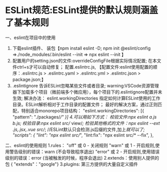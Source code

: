 # ESLint规范:ESLint提供的默认规则涵盖了基本规则
一、eslint在项目中的使用
1. 下载eslint插件、 装包【npm install eslint -D;
                    npm init @eslint/config =>./node_modules/.bin/eslint --init => npx eslint --init 】
2. 配置用户的setting.json的文件:overrideConfigFile根据实际情况配置; 在本文件ctrl+s才可以自动修复；
   配置.eslintrc.js,
    【配置文件:eslint使用配置的顺序：.eslintrc.js > .eslintrc.yaml > .eslintrc.yml > .eslintrc.json > package.json;】
3. .eslintignore 告诉ESLint忽略某些文件或者目录; 
   warning:VSCode资源管理器下加载多个项目（微前端多个微应用），每个项目下的.eslintignore配置并未生效;
   解决办法：
   eslint.workingDirectories 指定如何计算ESLint使用的工作目录。ESLint解析相对于工作目录的配置文件；
   最好的解决方案，通过正则匹配，特别适合monorepo项目结构：
       "eslint.workingDirectories": [{ "pattern": "./packages/*/" }]
4.可以用如下方式：
    校验文件:npx eslint a.js b.js;
    校验目录:npx eslint src/* view/*;
    检验其他格式的文件：npx eslint --ext .js,.jsx,.vue  src/*;
            //ESLint默认只会检测.js后缀的文件,加上*就可以了;        
    "scripts": {
     "lint": "npx eslint src/*",
     "lint:fix": "npx eslint src/*  --fix",
     },


二、eslint的使用规则
1.rules：
  "off"   或 0   - 关闭规则
  "warn"  或 1   - 开启规则,使用警告级别的错误：warn (不会导致程序退出)
  "error" 或 2   - 开启规则,使用错误级别的错误：error (当被触发的时候，程序会退出)
2.extends：使用别人提供的包 { "extends"："google"}
3.plugins: 第三方提供的大量自定义插件
